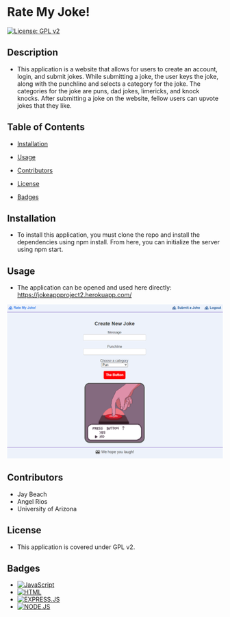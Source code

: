 # Rate My Joke!

[![License: GPL v2](https://img.shields.io/badge/License-GPL_v2-blue.svg)](https://www.gnu.org/licenses/old-licenses/gpl-2.0.en.html)

## Description
* This application is a website that allows for users to create an account, login, and submit jokes. While submitting a joke, the user keys the joke, along with the punchline and selects a category for the joke. The categories for the joke are puns, dad jokes, limericks, and knock knocks. After submitting a joke on the website, fellow users can upvote jokes that they like. 

## Table of Contents
* [Installation](#installation)

* [Usage](#usage)

* [Contributors](#contributors)

* [License](#license)

* [Badges](#badges)

## Installation
* To install this application, you must clone the repo and install the dependencies using npm install. From here, you can initialize the server using npm start. 

## Usage
* The application can be opened and used here directly: https://jokeappproject2.herokuapp.com/

![Sample of Rate My Joke Website](public/assets/Capture.PNG)


## Contributors
* Jay Beach
* Angel Rios
* University of Arizona

## License
* This application is covered under GPL v2.

## Badges

* <a href="https://github.com/badges/shields"><img src="https://img.shields.io/badge/JSS-green" alt="JavaScript"></a>
* <a href="https://github.com/badges/shields"><img src="https://img.shields.io/badge/HTML-green" alt="HTML"></a>
* <a href="https://github.com/badges/shields"><img src="https://img.shields.io/badge/EXPRESS.JS-green" alt="EXPRESS.JS"></a>
* <a href="https://github.com/badges/shields"><img src="https://img.shields.io/badge/NODE.JS-green" alt="NODE.JS"></a>